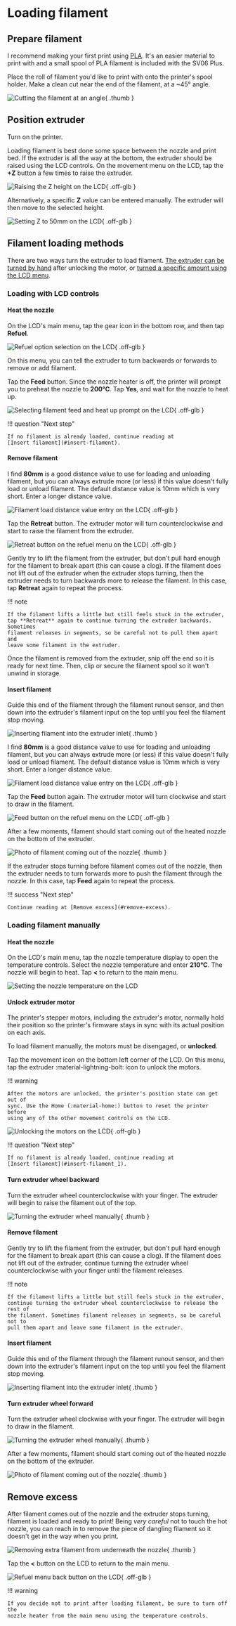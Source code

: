 # Loading filament

## Prepare filament

I recommend making your first print using [PLA][wiki-pla]. It's an easier
material to print with and a small spool of PLA filament is included with the
SV06 Plus.

Place the roll of filament you'd like to print with onto the printer's spool
holder. Make a clean cut near the end of the filament, at a ~45° angle.

![Cutting the filament at an angle][photo-cut-filament]{ .thumb }

## Position extruder

Turn on the printer.

Loading filament is best done some space between the nozzle and print bed. If
the extruder is all the way at the bottom, the extruder should be raised using
the LCD controls. On the movement menu on the LCD, tap the **+Z** button a few
times to raise the extruder.

![Raising the Z height on the LCD][lcd-raise-z]{ .off-glb }

Alternatively, a specific **Z** value can be entered manually. The extruder will
then move to the selected height.

![Setting Z to 50mm on the LCD][lcd-set-z-50]{ .off-glb }

## Filament loading methods

There are two ways turn the extruder to load filament.
[The extruder can be turned by hand](#loading-filament-manually)
after unlocking the motor, or
[turned a specific amount using the LCD menu](#loading-with-lcd-controls).

### Loading with LCD controls

#### Heat the nozzle

On the LCD's main menu, tap the gear icon in the bottom row, and then tap
**Refuel**.

![Refuel option selection on the LCD][lcd-refuel-select]{ .off-glb }

On this menu, you can tell the extruder to turn backwards or forwards to remove
or add filament.

Tap the **Feed** button. Since the nozzle heater is off, the printer will prompt
you to preheat the nozzle to **200°C**. Tap **Yes**, and wait for the nozzle to
heat up.

![Selecting filament feed and heat up prompt on the LCD][lcd-feed-heat]{ .off-glb }

!!! question "Next step"

    If no filament is already loaded, continue reading at
    [Insert filament](#insert-filament).

#### Remove filament

I find **80mm** is a good distance value to use for loading and unloading
filament, but you can always extrude more (or less) if this value doesn't fully
load or unload filament. The default distance value is 10mm which is very short.
Enter a longer distance value.

![Filament load distance value entry on the LCD][lcd-feed-distance]{ .off-glb }

Tap the **Retreat** button. The extruder motor will turn counterclockwise and
start to raise the filament from the extruder.

![Retreat button on the refuel menu on the LCD][lcd-refuel-hot-retreat]{ .off-glb }

Gently try to lift the filament from the extruder, but don't pull hard enough
for the filament to break apart (this can cause a clog). If the filament does
not lift out of the extruder when the extruder stops turning, then the extruder
needs to turn backwards more to release the filament. In this case, tap
**Retreat** again to repeat the process.

!!! note

    If the filament lifts a little but still feels stuck in the extruder,
    tap **Retreat** again to continue turning the extruder backwards. Sometimes
    filament releases in segments, so be careful not to pull them apart and
    leave some filament in the extruder.

Once the filament is removed from the extruder, snip off the end so it is ready
for next time. Then, clip or secure the filament spool so it won't unwind in
storage.

#### Insert filament

Guide this end of the filament through the filament runout sensor, and then down
into the extruder's filament input on the top until you feel the filament stop
moving.

![Inserting filament into the extruder inlet][clip-insert-filament]{ .thumb }

I find **80mm** is a good distance value to use for loading and unloading
filament, but you can always extrude more (or less) if this value doesn't fully
load or unload filament. The default distance value is 10mm which is very short.
Enter a longer distance value.

![Filament load distance value entry on the LCD][lcd-feed-distance]{ .off-glb }

Tap the **Feed** button again. The extruder motor will turn clockwise and start
to draw in the filament.

![Feed button on the refuel menu on the LCD][lcd-refuel-hot-feed]{ .off-glb }

After a few moments, filament should start coming out of the
heated nozzle on the bottom of the extruder.

![Photo of filament coming out of the nozzle][photo-filament-load-extrusion]{ .thumb }

If the extruder stops turning before filament comes out of the nozzle, then the
extruder needs to turn forwards more to push the filament through the nozzle. In
this case, tap **Feed** again to repeat the process.

!!! success "Next step"

    Continue reading at [Remove excess](#remove-excess).

### Loading filament manually

#### Heat the nozzle

On the LCD's main menu, tap the nozzle temperature display to open the
temperature controls. Select the nozzle temperature and enter **210°C**. The
nozzle will begin to heat. Tap **&lt;** to return to the main menu.

![Setting the nozzle temperature on the LCD][lcd-set-nozzle-temperature]

#### Unlock extruder motor

The printer's stepper motors, including the extruder's motor, normally hold
their position so the printer's firmware stays in sync with its actual position
on each axis.

To load filament manually, the motors must be disengaged, or **unlocked**.

Tap the movement icon on the bottom left corner of the LCD. On this menu, tap
the extruder :material-lightning-bolt: icon to unlock the motors.

!!! warning

    After the motors are unlocked, the printer's position state can get out of
    sync. Use the Home (:material-home:) button to reset the printer before
    using any of the other movement controls on the LCD.

![Unlocking the motors on the LCD][lcd-unlock-motors]{ .off-glb }

!!! question "Next step"

    If no filament is already loaded, continue reading at
    [Insert filament](#insert-filament_1).

#### Turn extruder wheel backward

Turn the extruder wheel counterclockwise with your finger. The extruder will
begin to raise the filament out of the top.

![Turning the extruder wheel manually][clip-turn-extruder-reverse]{ .thumb }

#### Remove filament

Gently try to lift the filament from the extruder, but don't pull hard enough
for the filament to break apart (this can cause a clog). If the filament does
not lift out of the extruder, continue turning the extruder wheel
counterclockwise with your finger until the filament releases.

!!! note

    If the filament lifts a little but still feels stuck in the extruder,
    continue turning the extruder wheel counterclockwise to release the rest of
    the filament. Sometimes filament releases in segments, so be careful not to
    pull them apart and leave some filament in the extruder.

#### Insert filament

Guide this end of the filament through the filament runout sensor, and then down
into the extruder's filament input on the top until you feel the filament stop
moving.

![Inserting filament into the extruder inlet][clip-insert-filament]{ .thumb }

#### Turn extruder wheel forward

Turn the extruder wheel clockwise with your finger. The extruder will begin to
draw in the filament.

![Turning the extruder wheel manually][clip-turn-extruder]{ .thumb }

After a few moments, filament should start coming out of the
heated nozzle on the bottom of the extruder.

![Photo of filament coming out of the nozzle][photo-filament-load-extrusion]{ .thumb }

## Remove excess

After filament comes out of the nozzle and the extruder stops turning, filament
is loaded and ready to print! Being *very careful* not to touch the hot nozzle,
you can reach in to remove the piece of dangling filament so it doesn't get in
the way when you print.

![Removing extra filament from underneath the nozzle][clip-remove-extra-filament]{ .thumb }

Tap the **&lt;** button on the LCD to return to the main menu.

![Refuel menu back button on the LCD][lcd-refuel-back]{ .off-glb }

!!! warning

    If you decide not to print after loading filament, be sure to turn off the
    nozzle heater from the main menu using the temperature controls.


[clip-insert-filament]: ../img/clip-insert-filament.webp
[clip-remove-extra-filament]: ../img/clip-remove-extra-filament.webp
[clip-turn-extruder-reverse]: ../img/clip-turn-extruder-reverse.webp
[clip-turn-extruder]: ../img/clip-turn-extruder.webp
[lcd-feed-distance]: ../img/lcd-feed-distance.webp
[lcd-feed-heat]: ../img/lcd-feed-heat.webp
[lcd-raise-z]: ../img/lcd-raise-z.webp
[lcd-refuel-back]: ../img/lcd-refuel-back.jpg
[lcd-refuel-hot-feed]: ../img/lcd-refuel-hot-feed.jpg
[lcd-refuel-hot-retreat]: ../img/lcd-refuel-hot-retreat.jpg
[lcd-refuel-select]: ../img/lcd-refuel-select.webp
[lcd-set-z-50]: ../img/lcd-set-z-50.webp
[lcd-set-nozzle-temperature]: ../img/lcd-set-nozzle-temperature.webp
[lcd-unlock-motors]: ../img/lcd-unlock-motors.webp
[photo-cut-filament]: ../img/photo-cut-filament.jpg
[photo-filament-load-extrusion]: ../img/photo-filament-load-extrusion.jpg
[wiki-pla]: https://en.wikipedia.org/wiki/Polylactic_acid
